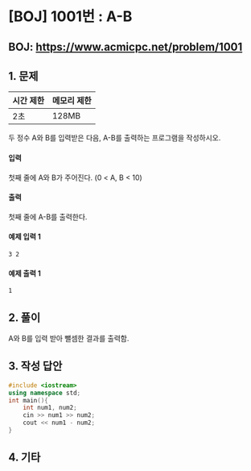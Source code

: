 #  [BOJ] 1001번 : A-B

## BOJ: https://www.acmicpc.net/problem/1001

## 1. 문제

|시간 제한| 메모리 제한| 
|:----|:----|
|2초|128MB|

두 정수 A와 B를 입력받은 다음, A-B를 출력하는 프로그램을 작성하시오.
#### 입력
첫째 줄에 A와 B가 주어진다. (0 < A, B < 10)
#### 출력
첫째 줄에 A-B를 출력한다.
#### 예제 입력 1
```
3 2
```
#### 예제 출력 1
```
1
```
## 2. 풀이
 A와 B를 입력 받아 뺄셈한 결과를 출력함.

## 3. 작성 답안
```cpp
#include <iostream>
using namespace std;
int main(){
    int num1, num2;
    cin >> num1 >> num2;
    cout << num1 - num2;
}
```
## 4. 기타
